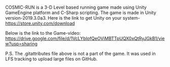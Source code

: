 COSMIC-RUN is a 3-D Level based running game made using Unity GameEngine platform and C-Sharp scripting. The game is made in Unity version-2019.3.0a3. Here is the link to get Unity on your system- https://store.unity.com/download

Below is the link to the Game-video:
      https://drive.google.com/file/d/1VcLYblofQeOViMBTTpUQX0xQtRyJGkB1/view?usp=sharing

P.S. The .gitattributes file above is not a part of the game. It was used in LFS tracking to upload large files on GitHub.
